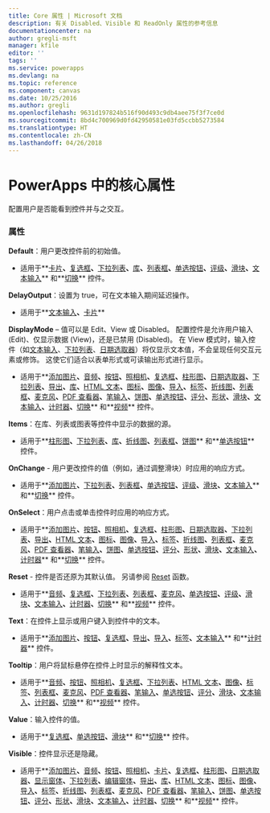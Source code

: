 ```yaml
---
title: Core 属性 | Microsoft 文档
description: 有关 Disabled、Visible 和 ReadOnly 属性的参考信息
documentationcenter: na
author: gregli-msft
manager: kfile
editor: ''
tags: ''
ms.service: powerapps
ms.devlang: na
ms.topic: reference
ms.component: canvas
ms.date: 10/25/2016
ms.author: gregli
ms.openlocfilehash: 9631d197824b516f90d493c9db4aee75f3f7ce0d
ms.sourcegitcommit: 8bd4c700969d0fd42950581e03fd5ccbb5273584
ms.translationtype: HT
ms.contentlocale: zh-CN
ms.lasthandoff: 04/26/2018
---
```

# <a name="core-properties-in-powerapps"></a>PowerApps 中的核心属性
配置用户是否能看到控件并与之交互。

### <a name="properties"></a>属性
**Default**：用户更改控件前的初始值。

* 适用于**[卡片](control-card.md)**、**[复选框](control-check-box.md)**、**[下拉列表](control-drop-down.md)**、**[库](control-gallery.md)**、**[列表框](control-list-box.md)**、**[单选按钮](control-radio.md)**、**[评级](control-rating.md)**、**[滑块](control-slider.md)**、**[文本输入](control-text-input.md)** 和**[切换](control-toggle.md)** 控件。

**DelayOutput**：设置为 true，可在文本输入期间延迟操作。

* 适用于**[文本输入](control-text-input.md)**、**[卡片](control-card.md)**

**DisplayMode** – 值可以是 Edit、View 或 Disabled。 配置控件是允许用户输入 (Edit)、仅显示数据 (View)，还是已禁用 (Disabled)。  在 View 模式时，输入控件（如[文本输入](control-text-input.md)、[下拉列表](control-drop-down.md)、[日期选取器](control-date-picker.md)）将仅显示文本值，不会呈现任何交互元素或修饰。  这使它们适合以表单形式或可读输出形式进行显示。

* 适用于**[添加图片](control-add-picture.md)**、**[音频](control-audio-video.md)**、**[按钮](control-button.md)**、**[照相机](control-camera.md)**、**[复选框](control-check-box.md)**、**[柱形图](control-column-line-chart.md)**、**[日期选取器](control-date-picker.md)**、**[下拉列表](control-drop-down.md)**、**[导出](control-export-import.md)**、**[库](control-gallery.md)**、**[HTML 文本](control-html-text.md)**、**[图标](control-shapes-icons.md)**、**[图像](control-image.md)**、**[导入](control-export-import.md)**、**[标签](control-text-box.md)**、**[折线图](control-column-line-chart.md)**、**[列表框](control-list-box.md)**、**[麦克风](control-microphone.md)**、**[PDF 查看器](control-pdf-viewer.md)**、**[笔输入](control-pen-input.md)**、**[饼图](control-pie-chart.md)**、**[单选按钮](control-radio.md)**、**[评分](control-rating.md)**、**[形状](control-shapes-icons.md)**、**[滑块](control-slider.md)**、**[文本输入](control-text-input.md)**、**[计时器](control-timer.md)**、**[切换](control-toggle.md)** 和**[视频](control-audio-video.md)** 控件。

**Items**：在库、列表或图表等控件中显示的数据的源。

* 适用于**[柱形图](control-column-line-chart.md)**、**[下拉列表](control-drop-down.md)**、**[库](control-gallery.md)**、**[折线图](control-column-line-chart.md)**、**[列表框](control-list-box.md)**、**[饼图](control-pie-chart.md)** 和**[单选按钮](control-radio.md)** 控件。

**OnChange** - 用户更改控件的值（例如，通过调整滑块）时应用的响应方式。

* 适用于**[添加图片](control-add-picture.md)**、**[下拉列表](control-drop-down.md)**、**[列表框](control-list-box.md)**、**[单选按钮](control-radio.md)**、**[评级](control-rating.md)**、**[滑块](control-slider.md)**、**[文本输入](control-text-input.md)** 和**[切换](control-toggle.md)** 控件。

**OnSelect**：用户点击或单击控件时应用的响应方式。

* 适用于**[添加图片](control-add-picture.md)**、**[按钮](control-button.md)**、**[照相机](control-camera.md)**、**[复选框](control-check-box.md)**、**[柱形图](control-column-line-chart.md)**、**[日期选取器](control-date-picker.md)**、**[下拉列表](control-drop-down.md)**、**[导出](control-export-import.md)**、**[HTML 文本](control-html-text.md)**、**[图标](control-shapes-icons.md)**、**[图像](control-image.md)**、**[导入](control-export-import.md)**、**[标签](control-text-box.md)**、**[折线图](control-column-line-chart.md)**、**[列表框](control-list-box.md)**、**[麦克风](control-microphone.md)**、**[PDF 查看器](control-pdf-viewer.md)**、**[笔输入](control-pen-input.md)**、**[饼图](control-pie-chart.md)**、**[单选按钮](control-radio.md)**、**[评分](control-rating.md)**、**[形状](control-shapes-icons.md)**、**[滑块](control-slider.md)**、**[文本输入](control-text-input.md)**、**[计时器](control-timer.md)** 和**[切换](control-toggle.md)** 控件。

**Reset** - 控件是否还原为其默认值。  另请参阅 [Reset](../functions/function-reset.md) 函数。

* 适用于**[音频](control-audio-video.md)**、**[复选框](control-check-box.md)**、**[下拉列表](control-drop-down.md)**、**[列表框](control-list-box.md)**、**[麦克风](control-microphone.md)**、**[单选按钮](control-radio.md)**、**[评级](control-rating.md)**、**[滑块](control-slider.md)**、**[文本输入](control-text-input.md)**、**[计时器](control-timer.md)**、**[切换](control-toggle.md)** 和**[视频](control-audio-video.md)** 控件。

**Text**：在控件上显示或用户键入到控件中的文本。

* 适用于**[添加图片](control-add-picture.md)**、**[按钮](control-button.md)**、**[复选框](control-check-box.md)**、**[导出](control-export-import.md)**、**[导入](control-export-import.md)**、**[标签](control-text-box.md)**、**[文本输入](control-text-input.md)** 和**[计时器](control-timer.md)** 控件。

**Tooltip**：用户将鼠标悬停在控件上时显示的解释性文本。

* 适用于**[音频](control-audio-video.md)**、**[按钮](control-button.md)**、**[照相机](control-camera.md)**、**[复选框](control-check-box.md)**、**[下拉列表](control-drop-down.md)**、**[HTML 文本](control-html-text.md)**、**[图像](control-image.md)**、**[标签](control-text-box.md)**、**[列表框](control-list-box.md)**、**[麦克风](control-microphone.md)**、**[PDF 查看器](control-pdf-viewer.md)**、**[笔输入](control-pen-input.md)**、**[单选按钮](control-radio.md)**、**[评分](control-rating.md)**、**[滑块](control-slider.md)**、**[文本输入](control-text-input.md)**、**[计时器](control-timer.md)**、**[切换](control-toggle.md)** 和**[视频](control-audio-video.md)** 控件。

**Value**：输入控件的值。

* 适用于**[复选框](control-check-box.md)**、**[单选按钮](control-radio.md)**、**[滑块](control-slider.md)** 和**[切换](control-toggle.md)** 控件。

**Visible**：控件显示还是隐藏。

* 适用于**[添加图片](control-add-picture.md)**、**[音频](control-audio-video.md)**、**[按钮](control-button.md)**、**[照相机](control-camera.md)**、**[卡片](control-card.md)**、**[复选框](control-check-box.md)**、**[柱形图](control-column-line-chart.md)**、**[日期选取器](control-date-picker.md)**、**[显示窗体](control-form-detail.md)**、**[下拉列表](control-drop-down.md)**、**[编辑窗体](control-form-detail.md)**、**[导出](control-export-import.md)**、**[库](control-gallery.md)**、**[HTML 文本](control-html-text.md)**、**[图标](control-shapes-icons.md)**、**[图像](control-image.md)**、**[导入](control-export-import.md)**、**[标签](control-text-box.md)**、**[折线图](control-column-line-chart.md)**、**[列表框](control-list-box.md)**、**[麦克风](control-microphone.md)**、**[PDF 查看器](control-pdf-viewer.md)**、**[笔输入](control-pen-input.md)**、**[饼图](control-pie-chart.md)**、**[单选按钮](control-radio.md)**、**[评分](control-rating.md)**、**[形状](control-shapes-icons.md)**、**[滑块](control-slider.md)**、**[文本输入](control-text-input.md)**、**[计时器](control-timer.md)**、**[切换](control-toggle.md)** 和**[视频](control-audio-video.md)** 控件。

